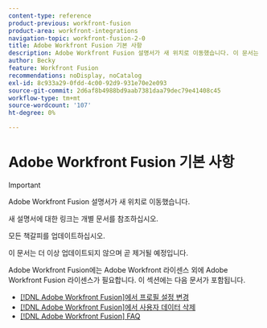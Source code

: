 ```yaml
---
content-type: reference
product-previous: workfront-fusion
product-area: workfront-integrations
navigation-topic: workfront-fusion-2-0
title: Adobe Workfront Fusion 기본 사항
description: Adobe Workfront Fusion 설명서가 새 위치로 이동했습니다. 이 문서는 더 이상 사용되지 않지만, 이 기능을 다루는 새 문서에 대한 링크를 포함합니다.
author: Becky
feature: Workfront Fusion
recommendations: noDisplay, noCatalog
exl-id: 8c933a29-0fdd-4c00-92d9-931e70e2e093
source-git-commit: 2d6af8b4988bd9aab7381daa79dec79e41408c45
workflow-type: tm+mt
source-wordcount: '107'
ht-degree: 0%

---
```


# Adobe Workfront Fusion 기본 사항

>[!IMPORTANT]
>
>Adobe Workfront Fusion 설명서가 새 위치로 이동했습니다.
>
>새 설명서에 대한 링크는 개별 문서를 참조하십시오.
>
>모든 책갈피를 업데이트하십시오.
>
>이 문서는 더 이상 업데이트되지 않으며 곧 제거될 예정입니다.

Adobe Workfront Fusion에는 Adobe Workfront 라이센스 외에 Adobe Workfront Fusion 라이센스가 필요합니다.
이 섹션에는 다음 문서가 포함됩니다.

* [ [!DNL Adobe Workfront Fusion]에서 프로필 설정 변경](../../workfront-fusion/workfront-fusion-basics/change-profile-settings.md)
* [ [!DNL Adobe Workfront Fusion]에서 사용자 데이터 삭제](../../workfront-fusion/workfront-fusion-basics/delete-user-data.md)
* [[!DNL Adobe Workfront Fusion] FAQ](../../workfront-fusion/workfront-fusion-basics/faq.md)
